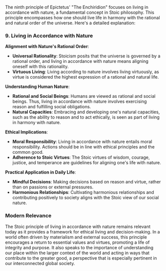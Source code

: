 The ninth principle of Epictetus' "The Enchiridion" focuses on living in accordance with nature, a fundamental concept in Stoic philosophy. This principle encompasses how one should live life in harmony with the rational and natural order of the universe. Here's a detailed explanation:

### 9. Living in Accordance with Nature

**Alignment with Nature's Rational Order**:

-   **Universal Rationality**: Stoicism posits that the universe is governed by a rational order, and living in accordance with nature means aligning oneself with this rationality.
-   **Virtuous Living**: Living according to nature involves living virtuously, as virtue is considered the highest expression of a rational and natural life.

**Understanding Human Nature**:

-   **Rational and Social Beings**: Humans are viewed as rational and social beings. Thus, living in accordance with nature involves exercising reason and fulfilling social obligations.
-   **Natural Capacities**: Embracing and developing one's natural capacities, such as the ability to reason and to act ethically, is seen as part of living in harmony with nature.

**Ethical Implications**:

-   **Moral Responsibility**: Living in accordance with nature entails moral responsibility. Actions should be in line with ethical principles and the common good.
-   **Adherence to Stoic Virtues**: The Stoic virtues of wisdom, courage, justice, and temperance are guidelines for aligning one's life with nature.

**Practical Application in Daily Life**:

-   **Mindful Decisions**: Making decisions based on reason and virtue, rather than on passions or external pressures.
-   **Harmonious Relationships**: Cultivating harmonious relationships and contributing positively to society aligns with the Stoic view of our social nature.

### Modern Relevance

The Stoic principle of living in accordance with nature remains relevant today as it provides a framework for ethical living and decision-making. In a world often driven by materialism and external success, this principle encourages a return to essential values and virtues, promoting a life of integrity and purpose. It also speaks to the importance of understanding our place within the larger context of the world and acting in ways that contribute to the greater good, a perspective that is especially pertinent in our interconnected global society.
